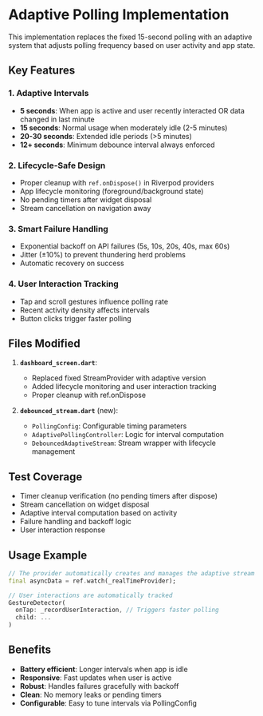 # Adaptive Polling Implementation

This implementation replaces the fixed 15-second polling with an adaptive system that adjusts polling frequency based on user activity and app state.

## Key Features

### 1. Adaptive Intervals
- **5 seconds**: When app is active and user recently interacted OR data changed in last minute
- **15 seconds**: Normal usage when moderately idle (2-5 minutes)  
- **20-30 seconds**: Extended idle periods (>5 minutes)
- **12+ seconds**: Minimum debounce interval always enforced

### 2. Lifecycle-Safe Design
- Proper cleanup with `ref.onDispose()` in Riverpod providers
- App lifecycle monitoring (foreground/background state)
- No pending timers after widget disposal
- Stream cancellation on navigation away

### 3. Smart Failure Handling
- Exponential backoff on API failures (5s, 10s, 20s, 40s, max 60s)
- Jitter (±10%) to prevent thundering herd problems
- Automatic recovery on success

### 4. User Interaction Tracking
- Tap and scroll gestures influence polling rate
- Recent activity density affects intervals
- Button clicks trigger faster polling

## Files Modified

1. **`dashboard_screen.dart`**: 
   - Replaced fixed StreamProvider with adaptive version
   - Added lifecycle monitoring and user interaction tracking
   - Proper cleanup with ref.onDispose

2. **`debounced_stream.dart`** (new):
   - `PollingConfig`: Configurable timing parameters
   - `AdaptivePollingController`: Logic for interval computation
   - `DebouncedAdaptiveStream`: Stream wrapper with lifecycle management

## Test Coverage

- Timer cleanup verification (no pending timers after dispose)
- Stream cancellation on widget disposal  
- Adaptive interval computation based on activity
- Failure handling and backoff logic
- User interaction response

## Usage Example

```dart
// The provider automatically creates and manages the adaptive stream
final asyncData = ref.watch(_realTimeProvider);

// User interactions are automatically tracked
GestureDetector(
  onTap: _recordUserInteraction, // Triggers faster polling
  child: ...
)
```

## Benefits

- **Battery efficient**: Longer intervals when app is idle
- **Responsive**: Fast updates when user is active
- **Robust**: Handles failures gracefully with backoff
- **Clean**: No memory leaks or pending timers
- **Configurable**: Easy to tune intervals via PollingConfig